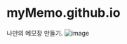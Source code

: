 # myMemo.github.io
나만의 메모장 만들기.
![image](https://user-images.githubusercontent.com/47853679/234764944-982d2db7-19d6-48aa-8368-00aa5f4e9596.png)
